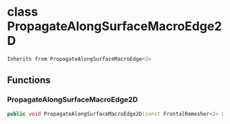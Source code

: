 # class PropagateAlongSurfaceMacroEdge2D


```cpp
Inherits from PropagateAlongSurfaceMacroEdge<2>
```



## Functions

### PropagateAlongSurfaceMacroEdge2D

```cpp
public void PropagateAlongSurfaceMacroEdge2D(const FrontalRemesher<2> & remesher, index_t begin, index_t end)
```




